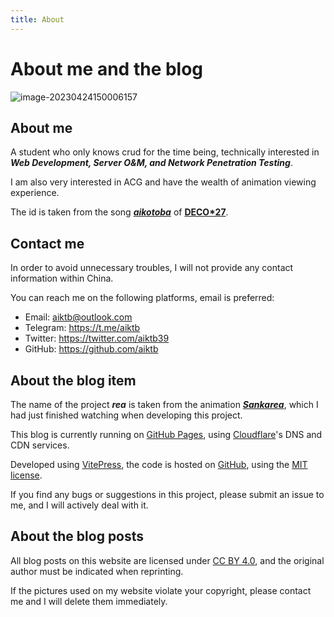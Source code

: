 ```yaml
---
title: About
---
```

# About me and the blog

![image-20230424150006157](https://s2.loli.net/2023/04/24/jQ1JiRcBmbZ6vnH.webp)

## About me

A student who only knows crud for the time being, 
technically interested in ***Web Development, Server O&M, and Network Penetration Testing***. 

I am also very interested in ACG and have the wealth of animation viewing experience. 

The id is taken from the song ***[aikotoba](https://www.youtube.com/watch?v=WptXk39wiIQ)*** of [**DECO*27**](https://www.youtube.com/@DECO27).

## Contact me

In order to avoid unnecessary troubles, I will not provide any contact information within China. 

You can reach me on the following platforms, email is preferred:

- Email: aiktb@outlook.com
- Telegram: https://t.me/aiktb
- Twitter: https://twitter.com/aiktb39
- GitHub: https://github.com/aiktb

## About the blog item

The name of the project ***rea*** is taken from the animation ***[Sankarea](https://en.wikipedia.org/wiki/Sankarea:_Undying_Love)***, which I had just finished watching when developing this project.

This blog is currently running on [GitHub Pages](https://pages.github.com/), using [Cloudflare](https://www.cloudflare.com/)'s DNS and CDN services.

Developed using [VitePress](https://vitepress.dev/), the code is hosted on [GitHub](https://github.com/aiktb/rea), using the [MIT license](https://github.com/aiktb/rea/blob/master/LICENSE). 

If you find any bugs or suggestions in this project, please submit an issue to me, and I will actively deal with it.

## About the blog posts

All blog posts on this website are licensed under [CC BY 4.0](https://creativecommons.org/licenses/by/4.0/), and the original author must be indicated when reprinting.

If the pictures used on my website violate your copyright, please contact me and I will delete them immediately.
